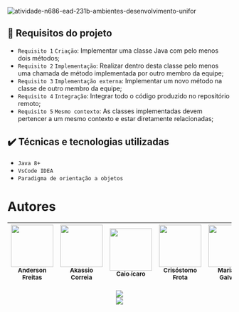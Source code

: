 ![atividade-n686-ead-231b-ambientes-desenvolvimento-unifor](https://github.com/Andersonfreitas21/N686-EAD-231B-atividade-final-desenvolvimento-software/assets/27019836/626878c2-98cc-451f-892b-7c3e797bed04)

## 🔨 Requisitos do projeto

- `Requisito 1` `Criação`: Implementar uma classe Java com pelo menos dois métodos;
- `Requisito 2` `Implementação`: Realizar dentro desta classe pelo menos uma chamada de método implementada por outro membro da equipe;
- `Requisito 3` `Implementação externa`: Implementar um novo método na classe de outro membro da equipe;
- `Requisito 4` `Integração`: Integrar todo o código produzido no repositório remoto;
- `Requisito 5` `Mesmo contexto`: As classes implementadas devem pertencer a um mesmo contexto e estar diretamente relacionadas;

## ✔️ Técnicas e tecnologias utilizadas

- ``Java 8+``
- ``VsCode IDEA``
- ``Paradigma de orientação a objetos``

# Autores

| [<img src="https://github.com/Andersonfreitas21/N686-EAD-231B-atividade-final-desenvolvimento-software/assets/27019836/dc6fe031-2656-47b0-925e-4e226f982c18" width=95><br><sub>Anderson Freitas</sub>](https://github.com/Andersonfreitas21) | [<img src="https://avatars.githubusercontent.com/u/133780014?v=4" width=95><br><sub>Akassio Correia</sub>](https://github.com/akassiosc) | [<img src="https://avatars.githubusercontent.com/u/106795872?v=4" width=95><br><sub>Caio ícaro</sub>](https://github.com/CaioIcaro10) | [<img src="https://avatars.githubusercontent.com/u/133610639?v=4" width=95><br><sub>Crisóstomo Frota</sub>](https://github.com/CrisostomoFrota) | [<img src="https://avatars.githubusercontent.com/u/134107075?v=4" width=95><br><sub>Mariana Galvão</sub>](https://github.com/marianamcgalvao)
| :---: | :---: | :---: | :---: | :---: |


<p align="center">
  <img src="http://img.shields.io/static/v1?label=STATUS&message=EM%20DESENVOLVIMENTO&color=GREEN&style=for-the-badge"/><br>
  <img src="https://img.shields.io/github/license/andersonfreitas21/N686-EAD-231B-atividade-final-desenvolvimento-software"/>
</p>



